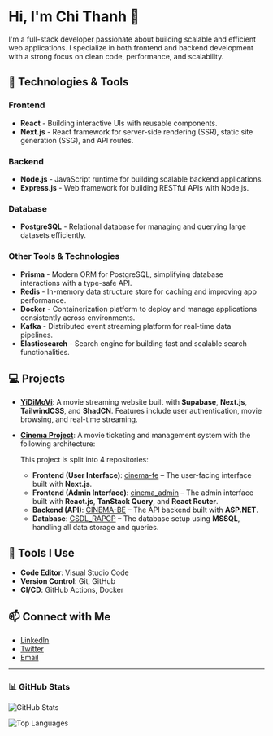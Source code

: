 # Hi, I'm Chi Thanh 👋

I'm a full-stack developer passionate about building scalable and efficient web applications. I specialize in both frontend and backend development with a strong focus on clean code, performance, and scalability.

## 🚀 Technologies & Tools

### Frontend
- **React** - Building interactive UIs with reusable components.
- **Next.js** - React framework for server-side rendering (SSR), static site generation (SSG), and API routes.

### Backend
- **Node.js** - JavaScript runtime for building scalable backend applications.
- **Express.js** - Web framework for building RESTful APIs with Node.js.

### Database
- **PostgreSQL** - Relational database for managing and querying large datasets efficiently.

### Other Tools & Technologies
- **Prisma** - Modern ORM for PostgreSQL, simplifying database interactions with a type-safe API.
- **Redis** - In-memory data structure store for caching and improving app performance.
- **Docker** - Containerization platform to deploy and manage applications consistently across environments.
- **Kafka** - Distributed event streaming platform for real-time data pipelines.
- **Elasticsearch** - Search engine for building fast and scalable search functionalities.

## 💻 Projects

- [**YiDiMoVi**](https://github.com/chithanh1710/YiDiMoVi): A movie streaming website built with **Supabase**, **Next.js**, **TailwindCSS**, and **ShadCN**. Features include user authentication, movie browsing, and real-time streaming.

- [**Cinema Project**](https://github.com/chithanh1710/#): A movie ticketing and management system with the following architecture:
  
  This project is split into 4 repositories:
  - **Frontend (User Interface)**: [cinema-fe](https://github.com/chithanh1710/cinema-fe) – The user-facing interface built with **Next.js**.
  - **Frontend (Admin Interface)**: [cinema_admin](https://github.com/chithanh1710/cinema_admin) – The admin interface built with **React.js**, **TanStack Query**, and **React Router**.
  - **Backend (API)**: [CINEMA-BE](https://github.com/chithanh1710/CINEMA-BE) – The API backend built with **ASP.NET**.
  - **Database**: [CSDL_RAPCP](https://github.com/chithanh1710/CSDL_RAPCP) – The database setup using **MSSQL**, handling all data storage and queries.


## 🔧 Tools I Use
- **Code Editor**: Visual Studio Code
- **Version Control**: Git, GitHub
- **CI/CD**: GitHub Actions, Docker

## 📫 Connect with Me
- [LinkedIn](https://www.linkedin.com/in/your-profile)
- [Twitter](https://twitter.com/your-profile)
- [Email](mailto:your-email@example.com)

---

### 📊 GitHub Stats

![GitHub Stats](https://github-readme-stats.vercel.app/api?username=chithanh1710&show_icons=true&hide_title=true&count_private=true&hide=prs&theme=radical)

![Top Languages](https://github-readme-stats.vercel.app/api/top-langs/?username=chithanh1710&layout=compact&theme=radical)
